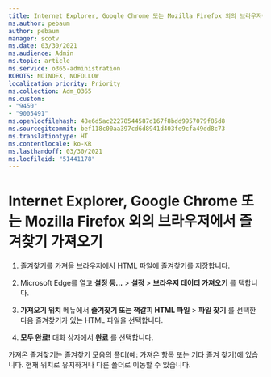 ```yaml
---
title: Internet Explorer, Google Chrome 또는 Mozilla Firefox 외의 브라우저에서 즐겨찾기 가져오기
ms.author: pebaum
author: pebaum
manager: scotv
ms.date: 03/30/2021
ms.audience: Admin
ms.topic: article
ms.service: o365-administration
ROBOTS: NOINDEX, NOFOLLOW
localization_priority: Priority
ms.collection: Adm_O365
ms.custom:
- "9450"
- "9005491"
ms.openlocfilehash: 48e6d5ac22278544587d167f8bdd9957079f85d8
ms.sourcegitcommit: bef118c00aa397cd6d8941d403fe9cfa49dd8c73
ms.translationtype: HT
ms.contentlocale: ko-KR
ms.lasthandoff: 03/30/2021
ms.locfileid: "51441178"
---
```

# <a name="import-favorites-from-a-browser-other-than-internet-explorer-google-chrome-or-mozilla-firefox"></a>Internet Explorer, Google Chrome 또는 Mozilla Firefox 외의 브라우저에서 즐겨찾기 가져오기

1. 즐겨찾기를 가져올 브라우저에서 HTML 파일에 즐겨찾기를 저장합니다.

1. Microsoft Edge를 열고 **설정 등...** > **설정** > **브라우저 데이터 가져오기** 를 택합니다.

1. **가져오기 위치** 메뉴에서 **즐겨찾기 또는 책갈피 HTML 파일** > **파일 찾기** 를 선택한 다음 즐겨찾기가 있는 HTML 파일을 선택합니다.

1. **모두 완료!** 대화 상자에서 **완료** 를 선택합니다.

가져온 즐겨찾기는 즐겨찾기 모음의 폴더(예: 가져온 항목 또는 기타 즐겨 찾기)에 있습니다. 현재 위치로 유지하거나 다른 폴더로 이동할 수 있습니다.